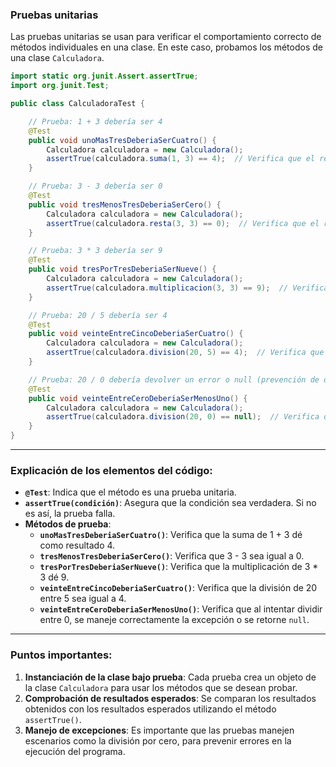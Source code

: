 ### **Pruebas unitarias**

Las pruebas unitarias se usan para verificar el comportamiento correcto de métodos individuales en una clase. En este caso, probamos los métodos de una clase `Calculadora`.

```java
import static org.junit.Assert.assertTrue;
import org.junit.Test;

public class CalculadoraTest {

    // Prueba: 1 + 3 debería ser 4
    @Test
    public void unoMasTresDeberiaSerCuatro() {
        Calculadora calculadora = new Calculadora();
        assertTrue(calculadora.suma(1, 3) == 4);  // Verifica que el resultado sea 4
    }

    // Prueba: 3 - 3 debería ser 0
    @Test
    public void tresMenosTresDeberiaSerCero() {
        Calculadora calculadora = new Calculadora();
        assertTrue(calculadora.resta(3, 3) == 0);  // Verifica que el resultado sea 0
    }

    // Prueba: 3 * 3 debería ser 9
    @Test
    public void tresPorTresDeberiaSerNueve() {
        Calculadora calculadora = new Calculadora();
        assertTrue(calculadora.multiplicacion(3, 3) == 9);  // Verifica que el resultado sea 9
    }

    // Prueba: 20 / 5 debería ser 4
    @Test
    public void veinteEntreCincoDeberiaSerCuatro() {
        Calculadora calculadora = new Calculadora();
        assertTrue(calculadora.division(20, 5) == 4);  // Verifica que el resultado sea 4
    }

    // Prueba: 20 / 0 debería devolver un error o null (prevención de división por cero)
    @Test
    public void veinteEntreCeroDeberiaSerMenosUno() {
        Calculadora calculadora = new Calculadora();
        assertTrue(calculadora.division(20, 0) == null);  // Verifica que la división entre 0 devuelva null
    }
}

```

---

### **Explicación de los elementos del código:**

- **`@Test`**: Indica que el método es una prueba unitaria.
- **`assertTrue(condición)`**: Asegura que la condición sea verdadera. Si no es así, la prueba falla.
- **Métodos de prueba**:
    - **`unoMasTresDeberiaSerCuatro()`**: Verifica que la suma de 1 + 3 dé como resultado 4.
    - **`tresMenosTresDeberiaSerCero()`**: Verifica que 3 - 3 sea igual a 0.
    - **`tresPorTresDeberiaSerNueve()`**: Verifica que la multiplicación de 3 * 3 dé 9.
    - **`veinteEntreCincoDeberiaSerCuatro()`**: Verifica que la división de 20 entre 5 sea igual a 4.
    - **`veinteEntreCeroDeberiaSerMenosUno()`**: Verifica que al intentar dividir entre 0, se maneje correctamente la excepción o se retorne `null`.

---

### **Puntos importantes:**

1. **Instanciación de la clase bajo prueba**: Cada prueba crea un objeto de la clase `Calculadora` para usar los métodos que se desean probar.
2. **Comprobación de resultados esperados**: Se comparan los resultados obtenidos con los resultados esperados utilizando el método `assertTrue()`.
3. **Manejo de excepciones**: Es importante que las pruebas manejen escenarios como la división por cero, para prevenir errores en la ejecución del programa.